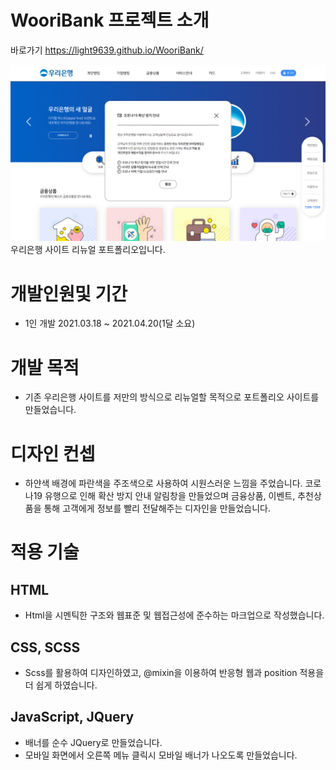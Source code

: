 # WooriBank 프로젝트 소개
바로가기 https://light9639.github.io/WooriBank/

![화면 캡처 2022-08-22](https://raw.githubusercontent.com/light9639/WooriBank/main/img/light9639.github.io_WooriBank_.png)
우리은행 사이트 리뉴얼 포트폴리오입니다.

# 개발인원및 기간
- 1인 개발 2021.03.18 ~ 2021.04.20(1달 소요)
# 개발 목적
- 기존 우리은행 사이트를 저만의 방식으로 리뉴얼할 목적으로 포트폴리오 사이트를 만들었습니다.
# 디자인 컨셉
- 하얀색 배경에 파란색을 주조색으로 사용하여 시원스러운 느낌을 주었습니다. 코로나19 유행으로 인해 확산 방지 안내 알림창을 만들었으며 금융상품, 이벤트, 추천상품을 통해 고객에게 정보를 빨리 전달해주는 디자인을 만들었습니다.
# 적용 기술
## HTML
- Html을 시멘틱한 구조와 웹표준 및 웹접근성에 준수하는 마크업으로 작성했습니다.

## CSS, SCSS
- Scss를 활용하여 디자인하였고, @mixin을 이용하여 반응형 웹과 position 적용을 더 쉽게 하였습니다.

## JavaScript, JQuery
- 배너를 순수 JQuery로 만들었습니다.
- 모바일 화면에서 오른쪽 메뉴 클릭시 모바일 배너가 나오도록 만들었습니다.